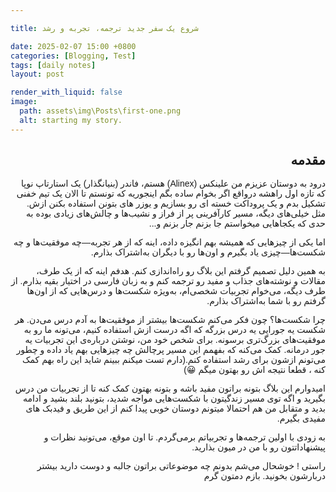 ```yaml
---

title: شروع یک سفر جدید ترجمه، تجربه و رشد

date: 2025-02-07 15:00 +0800
categories: [Blogging, Test]
tags: [daily notes]
layout: post

render_with_liquid: false
image:
  path: assets\img\Posts\first-one.png
  alt: starting my story.
---
```


<!-- Add custom CSS to apply Vazirmatn font -->
<style>
  @import url('https://fonts.googleapis.com/css2?family=Vazirmatn:wght@400;600&display=swap');
  
  body, h1, h2, h3, h4, h5, h6, p, li {
    font-family: 'Vazirmatn', sans-serif;
  }
</style>

<div dir="rtl" markdown="1" lang="fa">

## مقدمه
درود به دوستان عزیزم
من  علینکس (Alinex) هستم،  فاندر (بنیانگذار) یک استارتاپ نوپا که تازه اول راهشه درواقع اگر بخوام ساده بگم اینجوریه که تونستم تا الان یک تیم خفنی تشکیل بدم و یک پروداکت خسته ای رو بسازیم و یوزر های بتونن استفاده بکنن ازش.  مثل خیلی‌های دیگه، مسیر کارآفرینی پر از فراز و نشیب‌ها و چالش‌های زیادی بوده به حدی که یکجاهایی میخواستم جا بزنم جار بزنم و...

 اما یکی از چیزهایی که همیشه بهم انگیزه داده، اینه که از هر تجربه‌—چه موفقیت‌ها و چه شکست‌ها—چیزی یاد بگیرم و اون‌ها رو با دیگران به‌اشتراک بذارم.

به همین دلیل تصمیم گرفتم این بلاگ رو راه‌اندازی کنم. هدفم اینه که از یک طرف، مقالات و نوشته‌های جذاب و مفید رو ترجمه کنم و به زبان فارسی در اختیار بقیه بذارم. از طرف دیگه، می‌خوام تجربیات شخصی‌ام، به‌ویژه شکست‌ها و درس‌هایی که از اون‌ها گرفتم رو با شما به‌اشتراک بذارم.

چرا شکست‌ها؟ 
چون فکر می‌کنم شکست‌ها بیشتر از موفقیت‌ها به آدم درس می‌دن. هر شکست یه جورایی یه درس بزرگه که اگه درست ازش استفاده کنیم، می‌تونه ما رو به موفقیت‌های بزرگ‌تری برسونه. برای شخص خود من، نوشتن درباره‌ی این تجربیات یه جور درمانه. کمک می‌کنه که بفهمم این مسیر پرچالش چه چیزهایی بهم یاد داده و چطور می‌تونم ازشون برای رشد استفاده کنم.(دارم تست میکنم ببینم شاید این راه بهم کمک کنه ، قطعا نتیجه اش رو بهتون میگم 😀)

امیدوارم این بلاگ بتونه براتون مفید باشه و بتونه بهتون کمک کنه تا از تجربیات من درس بگیرید و اگه توی مسیر زندگیتون با شکست‌هایی مواجه شدید، بتونید بلند بشید و ادامه بدید و متقابل من هم احتمالا میتونم دوستان خوبی پیدا کنم از این طریق و فیدبک های مفیدی بگیرم.

به زودی با اولین ترجمه‌ها و تجربیاتم برمی‌گردم. تا اون موقع، می‌تونید نظرات و پیشنهاداتتون رو با من در میون بذارید. 

راستی ! خوشحال می‌شم بدونم چه موضوعاتی براتون جالبه و دوست دارید بیشتر دربارشون بخونید.
بازم دمتون گرم


</div>
